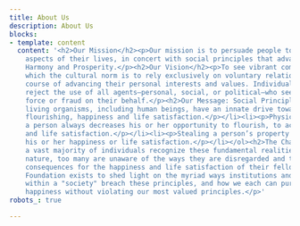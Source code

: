 ```yaml
---
title: About Us
description: About Us
blocks:
- template: content
  content: '<h2>Our Mission</h2><p>Our mission is to persuade people to act, in all
    aspects of their lives, in concert with social principles that advance Human Happiness,
    Harmony and Prosperity.</p><h2>Our Vision</h2><p>To see vibrant communities in
    which the cultural norm is to rely exclusively on voluntary relationships in the
    course of advancing their personal interests and values. Individuals will categorically
    reject the use of all agents—personal, social, or political—who seek to initiate
    force or fraud on their behalf.</p><h2>Our Message: Social Principles</h2><ol><li><p>All
    living organisms, including human beings, have an innate drive toward greater
    flourishing, happiness and life satisfaction.</p></li><li><p>Physical harm to
    a person always decreases his or her opportunity to flourish, to achieve happiness
    and life satisfaction.</p></li><li><p>Stealing a person’s property always decreases
    his or her happiness or life satisfaction.</p></li></ol><h2>The Challenge</h2><p>Although
    a vast majority of individuals recognize these fundamental realities of human
    nature, too many are unaware of the ways they are disregarded and the negative
    consequences for the happiness and life satisfaction of their fellows.</p><p>The
    Foundation exists to shed light on the myriad ways institutions and individuals
    within a "society" breach these principles, and how we each can pursue our own
    happiness without violating our most valued principles.</p>'
robots_: true

---
```

